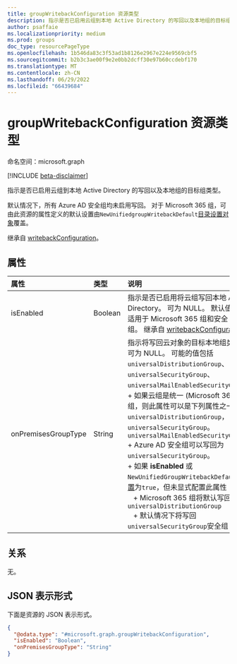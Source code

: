 ```yaml
---
title: groupWritebackConfiguration 资源类型
description: 指示是否已启用云组到本地 Active Directory 的写回以及本地组的目标组类型。
author: psaffaie
ms.localizationpriority: medium
ms.prod: groups
doc_type: resourcePageType
ms.openlocfilehash: 1b546da83c3f53ad1b8126e2967e224e9569cbf5
ms.sourcegitcommit: b2b3c3ae00f9e2e0bb2dcff30e97b60ccdebf170
ms.translationtype: MT
ms.contentlocale: zh-CN
ms.lasthandoff: 06/29/2022
ms.locfileid: "66439684"
---
```

# <a name="groupwritebackconfiguration-resource-type"></a>groupWritebackConfiguration 资源类型

命名空间：microsoft.graph

[!INCLUDE [beta-disclaimer](../../includes/beta-disclaimer.md)]

指示是否已启用云组到本地 Active Directory 的写回以及本地组的目标组类型。

 默认情况下，所有 Azure AD 安全组均未启用写回。 对于 Microsoft 365 组，可由此资源的属性定义的默认设置由`NewUnifiedgroupWritebackDefault`[目录设置对象](directorysetting.md)覆盖。

继承自 [writebackConfiguration](../resources/writebackconfiguration.md)。

## <a name="properties"></a>属性
|属性|类型|说明|
|:---|:---|:---|
|isEnabled|Boolean|指示是否已启用将云组写回本地 Active Directory。 可为 NULL。 默认值 `true` 适用于 Microsoft 365 组和安全 `false` 组。 继承自 [writebackConfiguration](../resources/writebackconfiguration.md)。|
|onPremisesGroupType|String|指示将写回云对象的目标本地组类型。 可为 NULL。 可能的值包括 `universalDistributionGroup`、`universalSecurityGroup`、`universalMailEnabledSecurityGroup`。 <br>+ 如果云组是统一 (Microsoft 365) 组，则此属性可以是下列属性之一： `universalDistributionGroup`， `universalSecurityGroup`。 `universalMailEnabledSecurityGroup` <br> + Azure AD 安全组可以写回为 `universalSecurityGroup`。 <br> + 如果 **isEnabled** 或`NewUnifiedGroupWritebackDefault`[组设置](directorysetting.md)为`true`，但未显式配置此属性： <br> &nbsp;&nbsp; + Microsoft 365 组将默认写回`universalDistributionGroup` <br> &nbsp;&nbsp; + 默认情况下将写回`universalSecurityGroup`安全组|

## <a name="relationships"></a>关系
无。

## <a name="json-representation"></a>JSON 表示形式
下面是资源的 JSON 表示形式。
<!-- {
  "blockType": "resource",
  "@odata.type": "microsoft.graph.groupWritebackConfiguration"
}
-->
``` json
{
  "@odata.type": "#microsoft.graph.groupWritebackConfiguration",
  "isEnabled": "Boolean",
  "onPremisesGroupType": "String"
}
```


